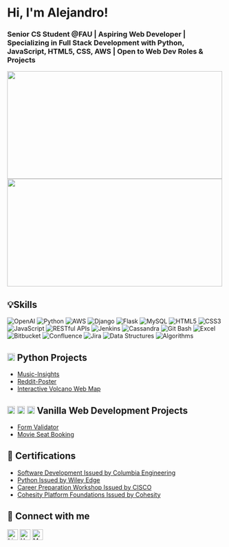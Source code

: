 # Hi, I'm Alejandro!

### Senior CS Student @FAU | Aspiring Web Developer | Specializing in Full Stack Development with Python, JavaScript, HTML5, CSS, AWS | Open to Web Dev Roles & Projects

<img src="https://github-readme-stats.vercel.app/api?username=alej4ndro-cm&show_icons=true&theme=default" width="500" height="250"> <img src="https://github-readme-stats.vercel.app/api/top-langs?username=alej4ndro-cm&hide=html&layout=compact&theme=default" width="500" height="250">

## 💡Skills
![OpenAI](https://img.shields.io/badge/-OpenAI-412991?style=flat&logo=openai&logoColor=white)
![Python](https://img.shields.io/badge/-Python-3776AB?style=flat&logo=Python&logoColor=white)
![AWS](https://img.shields.io/badge/-AWS-232F3E?style=flat&logo=amazon-aws&logoColor=white)
![Django](https://img.shields.io/badge/-Django-092E20?style=flat&logo=django&logoColor=white)
![Flask](https://img.shields.io/badge/-Flask-000000?style=flat&logo=flask&logoColor=white)
![MySQL](https://img.shields.io/badge/-MySQL-4479A1?style=flat&logo=mysql&logoColor=white)
![HTML5](https://img.shields.io/badge/-HTML5-E34F26?style=flat&logo=html5&logoColor=white)
![CSS3](https://img.shields.io/badge/-CSS3-1572B6?style=flat&logo=css3&logoColor=white)
![JavaScript](https://img.shields.io/badge/-JavaScript-F7DF1E?style=flat&logo=javascript&logoColor=black)
![RESTful APIs](https://img.shields.io/badge/-RESTful%20APIs-009688?style=flat)
![Jenkins](https://img.shields.io/badge/-Jenkins-D24939?style=flat&logo=jenkins&logoColor=white)
![Cassandra](https://img.shields.io/badge/-Cassandra-1287B1?style=flat&logo=apache-cassandra&logoColor=white)
![Git Bash](https://img.shields.io/badge/-Git%20Bash-lightgrey?style=flat&logo=git&logoColor=white)
![Excel](https://img.shields.io/badge/-Excel-217346?style=flat&logo=microsoft-excel&logoColor=white)
![Bitbucket](https://img.shields.io/badge/-Bitbucket-0052CC?style=flat&logo=bitbucket&logoColor=white)
![Confluence](https://img.shields.io/badge/-Confluence-172B4D?style=flat&logo=confluence&logoColor=white)
![Jira](https://img.shields.io/badge/-Jira-0052CC?style=flat&logo=jira&logoColor=white)
![Data Structures](https://img.shields.io/badge/-Data%20Structures-brightgreen)
![Algorithms](https://img.shields.io/badge/-Algorithms-yellowgreen)

## <img src="https://simpleicons.org/icons/python.svg" alt="Python" width="18" height="18"> Python Projects

- [Music-Insights](https://github.com/alej4ndro-cm/Python-Projects/tree/main/Music-Insights)
- [Reddit-Poster](https://github.com/alej4ndro-cm//Python-Projects/tree/main/Reddit-Poster)
- [Interactive Volcano Web Map](https://github.com/alej4ndro-cm/Python-Projects/tree/main/Interactive_Volcano_Web_Map)

## <img src="https://simpleicons.org/icons/javascript.svg" alt="JavaScript" width="18" height="18"> <img src="https://simpleicons.org/icons/html5.svg" alt="HTML5" width="18" height="18"> <img src="https://simpleicons.org/icons/css3.svg" alt="CSS3" width="18" height="18"> Vanilla Web Development Projects

- [Form Validator](https://github.com/alej4ndro-cm/WebVanillaProjects/tree/main/form-validator)
- [Movie Seat Booking](https://github.com/alej4ndro-cm/WebVanillaProjects/tree/main/movie-seat-booking)

## 📃 Certifications

- [Software Development Issued by Columbia Engineering](https://www.credly.com/badges/dee58675-5581-4107-abb4-311f9d73c1a3/public_url)
- [Python Issued by Wiley Edge](https://www.credly.com/badges/0e7e7ab7-17fb-4289-b5e0-51fbb3f218ed/public_url)
- [Career Preparation Workshop Issued by CISCO](https://www.credly.com/badges/4721a09c-afcb-40d2-9b99-beb48c165615/public_url)
- [Cohesity Platform Foundations Issued by Cohesity](https://www.credly.com/badges/aad677ac-a981-4257-950a-3079ba9819a9/public_url)

## 🔗 Connect with me

[<img alt="LinkedIn" height="25" src="https://cdn2.iconfinder.com/data/icons/social-icon-3/512/social_style_3_in-306.png"/>](https://www.linkedin.com/in/bs-cs-alejandro-m/)
[<img alt="Handshake" height="25" src="https://handshake-production-cdn.joinhandshake.com/apple-touch-icon.png"/>](https://app.joinhandshake.com/stu/users/31690724)
[<img alt="Medium" height="25" src="https://cdn-icons-png.flaticon.com/512/2111/2111505.png"/>](https://medium.com/@yourusername)


<!--
**alej4ndro-cm/about-me** is a ✨ _special_ ✨ repository because its `README.md` (this file) appears on your GitHub profile.
-->
<!--
